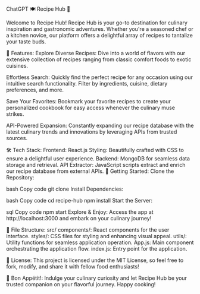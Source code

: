 
ChatGPT
🍽️ Recipe Hub 🥗

Welcome to Recipe Hub!
Recipe Hub is your go-to destination for culinary inspiration and gastronomic adventures. Whether you're a seasoned chef or a kitchen novice, our platform offers a delightful array of recipes to tantalize your taste buds.

🌟 Features:
Explore Diverse Recipes: Dive into a world of flavors with our extensive collection of recipes ranging from classic comfort foods to exotic cuisines.

Effortless Search: Quickly find the perfect recipe for any occasion using our intuitive search functionality. Filter by ingredients, cuisine, dietary preferences, and more.

Save Your Favorites: Bookmark your favorite recipes to create your personalized cookbook for easy access whenever the culinary muse strikes.

API-Powered Expansion: Constantly expanding our recipe database with the latest culinary trends and innovations by leveraging APIs from trusted sources.

🛠️ Tech Stack:
Frontend: React.js
Styling: Beautifully crafted with CSS to ensure a delightful user experience.
Backend: MongoDB for seamless data storage and retrieval.
API Extractor: JavaScript scripts extract and enrich our recipe database from external APIs.
🚀 Getting Started:
Clone the Repository:

bash
Copy code
git clone <repository-url>
Install Dependencies:

bash
Copy code
cd recipe-hub
npm install
Start the Server:

sql
Copy code
npm start
Explore & Enjoy: Access the app at http://localhost:3000 and embark on your culinary journey!

📁 File Structure:
src/
components/: React components for the user interface.
styles/: CSS files for styling and enhancing visual appeal.
utils/: Utility functions for seamless application operation.
App.js: Main component orchestrating the application flow.
index.js: Entry point for the application.

📜 License:
This project is licensed under the MIT License, so feel free to fork, modify, and share it with fellow food enthusiasts!

🍴 Bon Appétit!:
Indulge your culinary curiosity and let Recipe Hub be your trusted companion on your flavorful journey. Happy cooking!

